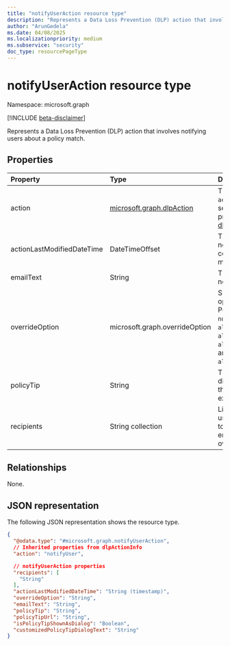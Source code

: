 ```yaml
---
title: "notifyUserAction resource type"
description: "Represents a Data Loss Prevention (DLP) action that involves notifying users about a policy match."
author: "ArunGedela"
ms.date: 04/08/2025
ms.localizationpriority: medium
ms.subservice: "security"
doc_type: resourcePageType
---
```


# notifyUserAction resource type

Namespace: microsoft.graph

[!INCLUDE [beta-disclaimer](../../includes/beta-disclaimer.md)]

Represents a Data Loss Prevention (DLP) action that involves notifying users about a policy match.

## Properties

| Property                      | Type                                                                                   | Description                                                                                                                             |
| :---------------------------- | :------------------------------------------------------------------------------------- | :-------------------------------------------------------------------------------------------------------------------------------------- |
| action                        |[microsoft.graph.dlpAction](../resources/dlpaction.md)                                  | The type of DLP action. The `action` property is typically set to `notifyUser`. Inherited properties from [dlpActionInfo](../resources/dlpactioninfo.md).|
| actionLastModifiedDateTime    | DateTimeOffset                                                                         | Timestamp when the notification action configuration was last modified.                                                               |
| emailText                     | String                                                                                 | The body text of the email notification sent to users.                                                                                |
| overrideOption                | microsoft.graph.overrideOption                                                         | Specifies the override options available to the user. Possible values are `notAllowed`, `allowFalsePositiveOverride`, `allowWithJustification`, `allowWithoutJustification`, and `allowWithAcknowledgement`. |
| policyTip                     | String                                                                                 | The text of the policy tip displayed to the user within the application (For example, Outlook, Word).                                       |
| recipients                    | String collection                                                                      | List of email addresses or user identifiers designated to receive the notification email. Can include sender, owner, manager, etc. |

## Relationships

None.

## JSON representation

The following JSON representation shows the resource type.
<!-- {
  "blockType": "resource",
  "@odata.type": "microsoft.graph.notifyUserAction",
  "baseType": "microsoft.graph.dlpActionInfo",
  "openType": false
}-->
``` json
{
  "@odata.type": "#microsoft.graph.notifyUserAction",
  // Inherited properties from dlpActionInfo
  "action": "notifyUser",

  // notifyUserAction properties
  "recipients": [
    "String"
  ],
  "actionLastModifiedDateTime": "String (timestamp)",
  "overrideOption": "String",
  "emailText": "String",
  "policyTip": "String",
  "policyTipUrl": "String",
  "isPolicyTipShownAsDialog": "Boolean",
  "customizedPolicyTipDialogText": "String"
}
```

